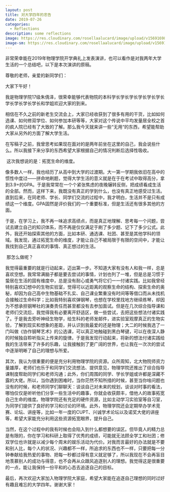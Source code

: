 ```yaml
---
layout: post
title: 对大学四年的忠告
date: 2019-07-26
categories:
  - Reflections
description: some reflections
image: https://res.cloudinary.com/rosellaalucard/image/upload/v1569169847/ceremony_w4bobi.jpg
image-sm: https://res.cloudinary.com/rosellaalucard/image/upload/v1569169847/ceremony_w4bobi.jpg
---
```


非常荣幸能在2019年物理学院开学典礼上发表演讲，也可以看作是对我两年大学生活的一个总结吧，以下是本次演讲的原稿。

尊敬的老师，亲爱的新同学们：

大家下午好！

​       我是物理学院17级朱倩泽，很荣幸能够代表物院的本科学长学长学长学长学长学长学长学长学长学长和学姐欢迎大家的到来。

​       相信在不久之前的新老生交流会上，大家已经收获到了很多有用的干货，比如如何选课、如何修双学位、如何参加本研等等，大家对这个传说中平均发量居全校之首的疯人院已经有了大致的了解。那么我今天就来讲一些“无用“的东西，希望能帮助大家从另外的方面了解大学生活。

​       在写稿子之前，我曾思考如果现在面对的是两年前坐在这里的自己，我会说些什么。所以我接下来分享的东西希望大家根据自己的情况判断后选择性吸收。

​       这次我想说的是：拓宽生命的维度。

​       像多数人一样，我也经历了从高中到大学的过渡期。大一第一学期我依旧在高中的惯性中度过——拼命地刷题，觉得大学生活的意义就是在于在考试中取得高分，拿到3.9+的GPA。于是我常常在一个个紧张焦虑的夜晚辗转反侧，把成绩看成生活的全部。然而，这样下来，我既没有真正的学到什么，也没有真正地感受过生活。直到后来，在同老师、学长、同学们交流的过程中，我才明白，生活并不是只有成绩这一个维度。GPA固然是评价我们的一个重要标准，但是生活还有很多其他的方面。

​	于是，在学习上，我不再一味追求高绩点，而是真正地理解、思考每一个问题，尝试去建立自己的知识体系，而不再是仅仅满足于刷了多少题、记下了多少公式。此外，我还开始探索其他的方面，比如本研、通选课、社团、甚至是其他学科的领域。我发现，通过拓宽生命的维度，才能让自己不被局限于有限的空间中，才能让我找到自己真正喜欢的事情、真正想过的生活。

​       那怎么做呢？

​       我觉得最重要的就是行动起来，迈出第一步。不知道大家有没有人和我一样，总是喜欢空想。我常常满脑子都是要去尝试的事情，计划也列了一堆，但是总是习惯于蛰居在生活的固有维度中，总是没有耐心或勇气将它们一一付诸实践。比如我曾经特别喜欢幻想中的生物实验室，觉得可以近距离的观察生命的结构、探索生命的奥秘，却因为自己高中生物基础不扎实、自己课业繁重没有时间等等借口而从未找机会接触过生命科学；比如我特别喜欢弹钢琴，也想在学校里找地方继续练琴，却因为不想承担钢琴社的演奏责任而甚至都没有去参加面试。但是在几次综合指导课和老师们交流后，我觉得我有必要离开舒适区，做一些尝试，去把这些想法付诸实践了。于是我去旁听神经生物学，给生科的老师发邮件，进实验室观摩真正的生物实验，了解到现实和想象的差距，并认识到我最爱的还是物理；大二的时候我选了一门叫做《协作钢琴艺术》的公选课，可以真正地触碰到黑白琴键，可以在夜深人静的时候独自聆听指尖上传来的旋律。于是我发现行动起来，将新的想法付诸实践给我的生活带来了许多的乐趣，让我接触到了更广阔的世界，也让我在一次次的尝试中逐渐明晰了自己的理想与所爱。

​       其次，我认为很重要的便是充分利用物理学院的资源。众所周知，北大物院师资力量雄厚，老师们也乐于和同学们交流想法、提供意见，物理学院还推出了综合指导课制度帮助同学们和老师沟通；此外，你们周围的同学、学长学姐或许都是深藏不露的大佬。所以，当你遇到困难时，当你茫然不知所措的时候，甚至当你啥问题也没有的时候，和老师同学们聊聊天：谈谈自己对未来的规划，谈谈对时事的看法，哪怕仅仅是听听他们分享一些生活中的趣事，你就会收获颇丰，借他人的故事拓宽自己生命的维度。物理学院还有充足的硬件资源，比如主动学习实验室等自习室，为同学们提供了良好的学习和讨论的环境。此外，物理学院还会定期举办学术竞赛、论坛、讲座等，比如一年一度的CUPT、兴诚学术论坛以及诺奖大佬的讲座等，希望大家能充分利用这些资源拓宽眼界，提升自己。

​       当然，在这个过程中的我有时候也会陷入到什么都想要的误区。但毕竟人的精力总是有限的，你在学习和科研上取得了优秀的成绩，可能就无法顾全学工和社团；修双学位也许就是以减少每个周末的娱乐活动为代价。对我而言最好的办法就是不要和别人比，每个人的状况、兴趣都不一样，所追求的东西也不一样，只要把每一分钟奉献给我热爱的事物、把每一秒都过得有意义就足够了，所以我现在不会再盲目地羡慕别人的成功与得意，也不会再从众跟风追逐别人的理想。我觉得这是很重要的一点，能让我保持一份平和的心态去追逐自己的目标。

​       最后，再次欢迎大家加入物理学院大家庭，希望大家能在追逐自己理想的同时过好有趣且难忘的大学四年。谢谢大家！